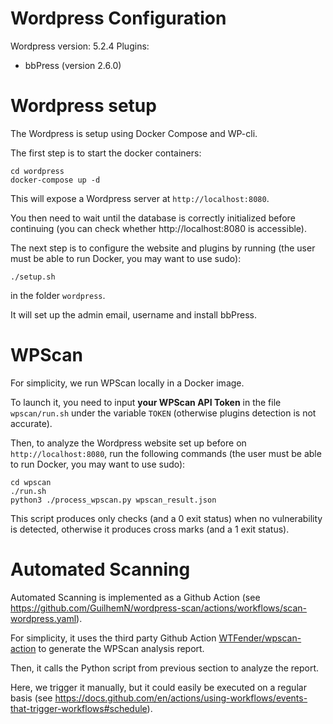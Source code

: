 # Wordpress Configuration

Wordpress version: 5.2.4
Plugins:

* bbPress (version 2.6.0)

# Wordpress setup

The Wordpress is setup using Docker Compose and WP-cli.

The first step is to start the docker containers:
```
cd wordpress
docker-compose up -d
```

This will expose a Wordpress server at `http://localhost:8080`.

You then need to wait until the database is correctly initialized before continuing (you can check whether http://localhost:8080 is accessible).

The next step is to configure the website and plugins by running (the user must be able to run Docker, you may want to use sudo):
```
./setup.sh
```
in the folder `wordpress`.

It will set up the admin email, username and install bbPress.

# WPScan

For simplicity, we run WPScan locally in a Docker image.

To launch it, you need to input **your WPScan API Token** in the file `wpscan/run.sh` under the variable `TOKEN` (otherwise plugins detection is not accurate).

Then, to analyze the Wordpress website set up before on `http://localhost:8080`, run the following commands (the user must be able to run Docker, you may want to use sudo):
```
cd wpscan
./run.sh
python3 ./process_wpscan.py wpscan_result.json
```

This script produces only checks (and a 0 exit status) when no vulnerability is detected, otherwise
it produces cross marks (and a 1 exit status).

# Automated Scanning

Automated Scanning is implemented as a Github Action (see https://github.com/GuilhemN/wordpress-scan/actions/workflows/scan-wordpress.yaml).

For simplicity, it uses the third party Github Action [WTFender/wpscan-action](https://github.com/WTFender/wpscan-action) to generate the WPScan analysis report.

Then, it calls the Python script from previous section to analyze the report.

Here, we trigger it manually, but it could easily be executed on a regular basis (see https://docs.github.com/en/actions/using-workflows/events-that-trigger-workflows#schedule).
